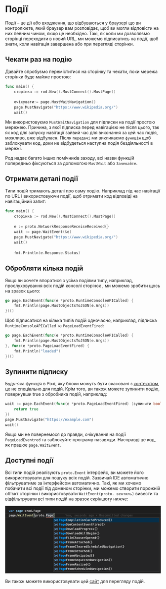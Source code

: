 # Події

Події – це дії або входження, що відбуваються у браузері що ви контролюєте, який браузер вам розповідає, щоб ви могли відповісти на них певним чином, якщо це необхідно. Такі, як коли ми дозволяємо сторінці переходити в новий URL, ми можемо підписатись на події, щоб знати, коли навігація завершена або при перегляді сторінки.

## Чекати раз на подію

Давайте спробуємо переміститися на сторінку та чекати, поки мережа сторінки буде майже простою:

```go
func main() {
    сторінка := rod.New().MustConnect().MustPage()

    очікувати:= page.MustWaitNavigation()
    page.MustNavigate("https://www.wikipedia.org/")
    wait()

```

Ми використовуємо `MustWaitNavigation` для підписки на події простою мережею. Причина, з якої підписка перед навігацією не після цього, так як код для запуску навігації зайвий час для виконання за цей час подія, можливо, вже відбулася. Після `передачі` ми викликаємо `функцію` щоб заблокувати код, доки не відбудеться наступна подія бездіяльності в мережі.

Род надає багато інших помічників заходу, всі назви функцій попередньо фіксуються за допомогою `MustWait` або `Зачекайте`.

## Отримати деталі події

Типи подій тримають деталі про саму подію. Наприклад під час навігації по URL і використовуючи події, щоб отримати код відповіді на навігаційний запит:

```go
func main() {
    сторінка := rod.New().MustConnect().MustPage()

    e := proto.NetworkResponseReceiseReceived{}
    wait := page.WaitEvent(&e)
    page.MustNavigate("https://www.wikipedia.org/")
    wait()

    fmt.Println(e.Response.Status)

```

## Обробляти кілька подій

Якщо ви хочете впоратися з усіма подіями типу, наприклад, прослуховування всіх подій консолі сторінок , ми можемо зробити щось на зразок цього:

```go
go page.EachEvent(func(e *proto.RuntimeConsoleAPICalled) {
    fmt.Println(page.MustObjectsToJSON(e.Args))
})()
```

Щоб підписатися на кілька типів подій одночасно, наприклад, підписка `RuntimeConsoleAPICalled` та `PageLoadEventFired`:

```go
go page.EachEvent(func(e *proto.RuntimeConsoleAPICalled) {
    fmt.Println(page.MustObjectsToJSON(e.Args))
}, func(e *proto.PageLoadEventFired) {
    fmt.Println("loaded")
})()
```

## Зупинити підписку

Будь-яка функція в Розі, яку блоки можуть бути скасовані з [контекстом](context-and-timeout.md), це не спеціально для подій. Крім того, ви також можете зупинити подію, повернувши true з обробника подій, наприклад:

```go
wait := page.EachEvent(func(e *proto.PageLoadEventFired) (зупинити bool) {
    return true
})
page.MustNavigate("https://example.com")
wait()
```

Якщо ми не повернемося до правди, очікування на події `PageLoadEventred` та заблокуйте програму назавжди. Насправді це код, як працює `page.WaitEvent`.

## Доступні події

Всі типи подій реалізують `proto.Event` інтерфейс, ви можете його використовувати для пошуку всіх подій. Зазвичай IDE автоматично фільтруватиме за інтерфейсом автоматично. Такі, як ми хочемо побачити всі події під доменом сторінки, ми можемо створити порожній об'єкт сторінки і використовувати `WaitEvent(proto. вентиль)` вивести та відфільтрувати всі типи подій на зразок скріншоту нижче:

![список подій](event-list.png)

Ви також можете використовувати цей [сайт](https://chromedevtools.github.io/devtools-protocol/tot/Page) для перегляду подій.
